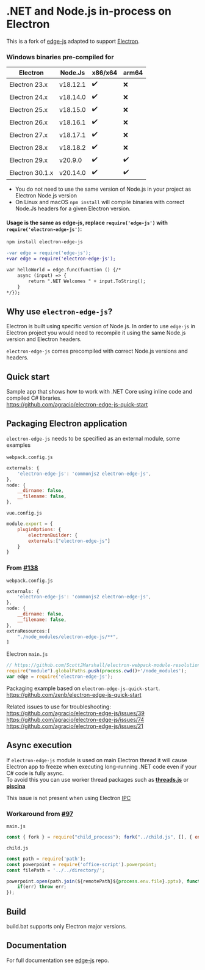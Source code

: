 # .NET and Node.js in-process on Electron

This is a fork of [edge-js](https://github.com/agracio/edge-js) adapted to support [Electron](https://github.com/electron/electron/).

### Windows binaries pre-compiled for 

| Electron        | Node.Js          | x86/x64            | arm64              |
| --------------- | ---------------- | ------------------ | ------------------ |
| Electron 23.x   | v18.12.1         | :heavy_check_mark: | :x:                |
| Electron 24.x   | v18.14.0         | :heavy_check_mark: | :x:                |
| Electron 25.x   | v18.15.0         | :heavy_check_mark: | :x:                |
| Electron 26.x   | v18.16.1         | :heavy_check_mark: | :x:                |
| Electron 27.x   | v18.17.1         | :heavy_check_mark: | :x:                |
| Electron 28.x   | v18.18.2         | :heavy_check_mark: | :x:                |
| Electron 29.x   | v20.9.0          | :heavy_check_mark: | :heavy_check_mark: |
| Electron 30.1.x | v20.14.0         | :heavy_check_mark: | :heavy_check_mark: |

- You do not need to use the same version of Node.js in your project as Electron Node.js version
- On Linux and macOS `npm install` will compile binaries with correct Node.Js headers for a given Electron version.

#### Usage is the same as edge-js, replace `require('edge-js')` with `require('electron-edge-js')`:

```bash
npm install electron-edge-js
```

```diff
-var edge = require('edge-js');
+var edge = require('electron-edge-js');

var helloWorld = edge.func(function () {/*
    async (input) => {
        return ".NET Welcomes " + input.ToString();
    }
*/});
```

## Why use `electron-edge-js`?

Electron is built using specific version of Node.js. In order to use `edge-js` in Electron project you would need to recompile it using the same Node.js version and Electron headers.

`electron-edge-js` comes precompiled with correct Node.js versions and headers.

## Quick start

Sample app that shows how to work with .NET Core using inline code and compiled C# libraries.  
https://github.com/agracio/electron-edge-js-quick-start

## Packaging Electron application

`electron-edge-js` needs to be specified as an external module, some examples<br/>  
``webpack.config.js ``
```js
externals: {
    'electron-edge-js': 'commonjs2 electron-edge-js',
},
node: {
    __dirname: false,
    __filename: false,
},
```  
``vue.config.js``
```js
module.export = {
    pluginOptions: {
        electronBuilder: {
        externals:["electron-edge-js"]
    }
}
```  

### From [#138](https://github.com/agracio/electron-edge-js/issues/138)

``webpack.config.js ``
```js
externals: {
    'electron-edge-js': 'commonjs2 electron-edge-js',
},
node: {
    __dirname: false,
    __filename: false,
},
extraResources:[
    "./node_modules/electron-edge-js/**",
]
```

Electron `main.js` 

```js
// https://github.com/ScottJMarshall/electron-webpack-module-resolution
require("module").globalPaths.push(process.cwd()+'/node_modules');
var edge = require('electron-edge-js');
```

Packaging example based on `electron-edge-js-quick-start`.  
https://github.com/zenb/electron-edge-js-quick-start  
  
Related issues to use for troubleshooting:  
https://github.com/agracio/electron-edge-js/issues/39  
https://github.com/agracio/electron-edge-js/issues/74  
https://github.com/agracio/electron-edge-js/issues/21

## Async execution

If `electron-edge-js` module is used on main Electron thread it will cause Electron app to freeze when executing long-running .NET code even if your C# code is fully async.  
To avoid this you can use worker thread packages such as **[threads.js](https://www.npmjs.com/package/threads)** or **[piscina](https://www.npmjs.com/package/piscina)**  


This issue is not present when using Electron [IPC](https://www.electronjs.org/docs/latest/tutorial/ipc)

### Workaround from [#97]( https://github.com/agracio/electron-edge-js/issues/97)

`main.js`
```js
const { fork } = require("child_process"); fork("../child.js", [], { env: {file: 'filename'}, })
```

`child.js`
```js
const path = require('path');
const powerpoint = require('office-script').powerpoint;
const filePath = '../../directory/';

powerpoint.open(path.join(${remotePath}${process.env.file}.pptx), function(err) {
    if(err) throw err;
});
```

## Build

build.bat supports only Electron major versions.

## Documentation

For full documentation see [edge-js](https://github.com/agracio/edge-js) repo.



